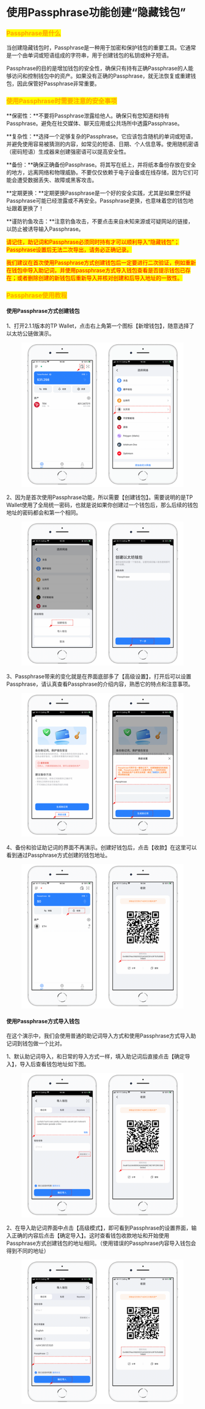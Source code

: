 # 使用Passphrase功能创建“隐藏钱包”

### <mark style="color:orange;">Passphrase是什么</mark> <a href="#c7ydi" id="c7ydi"></a>

当创建隐藏钱包时，Passphrase是一种用于加密和保护钱包的重要工具。它通常是一个由单词或短语组成的字符串，用于创建钱包的私钥或种子短语。

Passphrase的目的是增加钱包的安全性，确保只有持有正确Passphrase的人能够访问和控制钱包中的资产。如果没有正确的Passphrase，就无法恢复或重建钱包，因此保管好Passphrase非常重要。

### <mark style="color:orange;">使用Passphrase时需要注意的安全事项</mark> <a href="#eizea" id="eizea"></a>

**保密性：**不要将Passphrase泄露给他人。确保只有您知道和持有Passphrase。避免在社交媒体、聊天应用或公共场所中透露Passphrase。

**复杂性：**选择一个足够复杂的Passphrase。它应该包含随机的单词或短语，并避免使用容易被猜测的内容，如常见的短语、日期、个人信息等。使用随机密语（密码短语）生成器来创建强密语可以提高安全性。

**备份：**确保正确备份Passphrase。将其写在纸上，并将纸本备份存放在安全的地方，远离网络和物理威胁。不要仅仅依赖于电子设备或在线存储，因为它们可能会遭受数据丢失、故障或黑客攻击。

**定期更换：**定期更换Passphrase是一个好的安全实践，尤其是如果您怀疑Passphrase可能已经泄露或不再安全。Passphrase更换，也意味着您的钱包地址跟着更换了！

**谨防钓鱼攻击：**注意钓鱼攻击，不要点击来自未知来源或可疑网站的链接，以防止被诱导输入Passphrase。

<mark style="color:red;">请记住，助记词和Passphrase必须同时持有才可以顺利导入“隐藏钱包”；Passphrase设置后无法二次导出，请务必正确记录。</mark>

<mark style="color:red;">我们建议在首次使用Passphrase方式创建钱包后一定要进行二次验证，例如重新在钱包中导入助记词，并使用passphrase方式导入钱包查看是否提示钱包已存在；或者删除创建的新钱包后重新导入并核对创建和后导入地址的一致性。</mark>

### <mark style="color:orange;">Passphrase使用教程</mark> <a href="#wli5l" id="wli5l"></a>

#### **使用Passphrase方式创建钱包**

1、打开2.1.1版本的TP Wallet，点击右上角第一个图标【新增钱包】，随意选择了以太坊公链做演示。

<figure><img src="../../.gitbook/assets/1 (8).png" alt=""><figcaption></figcaption></figure>

2、因为是首次使用Passphrase功能，所以需要【创建钱包】。需要说明的是TP Wallet使用了全局统一密码，也就是说如果你创建过一个钱包后，那么后续的钱包地址的密码都会和第一个相同。

<figure><img src="../../.gitbook/assets/2 (14).png" alt=""><figcaption></figcaption></figure>

3、Passphrase带来的变化就是在界面底部多了【高级设置】，打开后可以设置Passphrase，请认真查看Passphrase的介绍内容，熟悉它的特点和注意事项。

<figure><img src="../../.gitbook/assets/3 (4).png" alt=""><figcaption></figcaption></figure>

4、备份和验证助记词的界面不再演示。创建好钱包后，点击【收款】在这里可以看到通过Passphrase方式创建的钱包地址。

<figure><img src="../../.gitbook/assets/4 (6).png" alt=""><figcaption></figcaption></figure>

#### **使用Passphrase方式导入钱包**

在这个演示中，我们会使用普通的助记词导入方式和使用Passphrase方式导入助记词到钱包做一个比对。

1、默认助记词导入，和日常的导入方式一样，填入助记词后直接点击【确定导入】，导入后查看钱包地址如下图。

<figure><img src="../../.gitbook/assets/5 (18).png" alt=""><figcaption></figcaption></figure>

2、在导入助记词界面中点击【高级模式】，即可看到Passphrase的设置界面，输入正确的内容后点击【确定导入】。这时查看钱包收款地址和开始使用Passphrase方式创建钱包的地址相同。（使用错误的Passphrase内容导入钱包会得到不同的地址）

<figure><img src="../../.gitbook/assets/6 (6).png" alt=""><figcaption></figcaption></figure>
